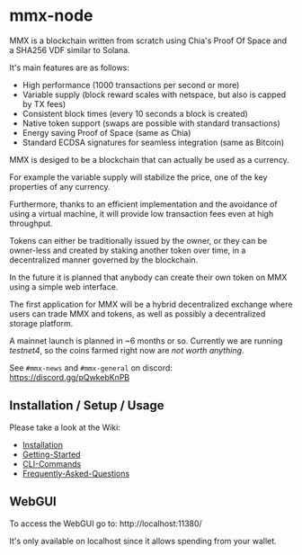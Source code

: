 # mmx-node

MMX is a blockchain written from scratch using Chia's Proof Of Space and a SHA256 VDF similar to Solana.

It's main features are as follows:
- High performance (1000 transactions per second or more)
- Variable supply (block reward scales with netspace, but also is capped by TX fees)
- Consistent block times (every 10 seconds a block is created)
- Native token support (swaps are possible with standard transactions)
- Energy saving Proof of Space (same as Chia)
- Standard ECDSA signatures for seamless integration (same as Bitcoin)

MMX is desiged to be a blockchain that can actually be used as a currency.

For example the variable supply will stabilize the price, one of the key properties of any currency.

Furthermore, thanks to an efficient implementation and the avoidance of using a virtual machine, it will provide low transaction fees even at high throughput.

Tokens can either be traditionally issued by the owner, or they can be owner-less and created by staking another token over time, in a decentralized manner governed by the blockchain.

In the future it is planned that anybody can create their own token on MMX using a simple web interface.

The first application for MMX will be a hybrid decentralized exchange where users can trade MMX and tokens, as well as possibly a decentralized storage platform.

A mainnet launch is planned in ~6 months or so.
Currently we are running _testnet4_, so the coins farmed right now are _not worth anything_.

See `#mmx-news` and `#mmx-general` on discord: https://discord.gg/pQwkebKnPB

## Installation / Setup / Usage

Please take a look at the Wiki:

- [Installation](https://github.com/madMAx43v3r/mmx-node/wiki/Installation)
- [Getting-Started](https://github.com/madMAx43v3r/mmx-node/wiki/Getting-Started)
- [CLI-Commands](https://github.com/madMAx43v3r/mmx-node/wiki/CLI-Commands)
- [Frequently-Asked-Questions](https://github.com/madMAx43v3r/mmx-node/wiki/Frequently-Asked-Questions)

## WebGUI

To access the WebGUI go to: http://localhost:11380/

It's only available on localhost since it allows spending from your wallet.
